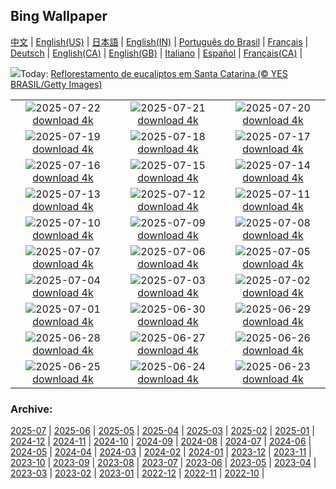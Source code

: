 ## Bing Wallpaper
[中文](README.md) |                     [English(US)](en-US.md) |                     [日本語](ja-JP.md) |                     [English(IN)](en-IN.md) |                     [Português do Brasil](pt-BR.md) |                     [Français](fr-FR.md) |                     [Deutsch](de-DE.md) |                     [English(CA)](en-CA.md) |                     [English(GB)](en-GB.md) |                     [Italiano](it-IT.md) |                     [Español](es-ES.md) |                     [Français(CA)](fr-CA.md) |                    

![](https://www.bing.com/th?id=OHR.EucaliptoSC_PT-BR8170247706_UHD.jpg&w=1000)Today: [Reflorestamento de eucaliptos em Santa Catarina (© YES BRASIL/Getty Images)](https://www.bing.com/th?id=OHR.EucaliptoSC_PT-BR8170247706_UHD.jpg)

|      |      |      |
| :----: | :----: | :----: |
|![](https://www.bing.com/th?id=OHR.AcroporaReef_PT-BR8456645465_UHD.jpg&pid=hp&w=384&h=216&rs=1&c=4)2025-07-22 [download 4k](https://www.bing.com/th?id=OHR.AcroporaReef_PT-BR8456645465_UHD.jpg)|![](https://www.bing.com/th?id=OHR.BigMoon_PT-BR8604757050_UHD.jpg&pid=hp&w=384&h=216&rs=1&c=4)2025-07-21 [download 4k](https://www.bing.com/th?id=OHR.BigMoon_PT-BR8604757050_UHD.jpg)|![](https://www.bing.com/th?id=OHR.NationalSoccerDay_PT-BR3956559362_UHD.jpg&pid=hp&w=384&h=216&rs=1&c=4)2025-07-20 [download 4k](https://www.bing.com/th?id=OHR.NationalSoccerDay_PT-BR3956559362_UHD.jpg)|
|![](https://www.bing.com/th?id=OHR.HappySunflower_PT-BR8599256131_UHD.jpg&pid=hp&w=384&h=216&rs=1&c=4)2025-07-19 [download 4k](https://www.bing.com/th?id=OHR.HappySunflower_PT-BR8599256131_UHD.jpg)|![](https://www.bing.com/th?id=OHR.FranceLavender_PT-BR8916363629_UHD.jpg&pid=hp&w=384&h=216&rs=1&c=4)2025-07-18 [download 4k](https://www.bing.com/th?id=OHR.FranceLavender_PT-BR8916363629_UHD.jpg)|![](https://www.bing.com/th?id=OHR.TemplePhilae_PT-BR9175730450_UHD.jpg&pid=hp&w=384&h=216&rs=1&c=4)2025-07-17 [download 4k](https://www.bing.com/th?id=OHR.TemplePhilae_PT-BR9175730450_UHD.jpg)|
|![](https://www.bing.com/th?id=OHR.PerseidsPine_PT-BR0914394834_UHD.jpg&pid=hp&w=384&h=216&rs=1&c=4)2025-07-16 [download 4k](https://www.bing.com/th?id=OHR.PerseidsPine_PT-BR0914394834_UHD.jpg)|![](https://www.bing.com/th?id=OHR.YoungShark_PT-BR8738658851_UHD.jpg&pid=hp&w=384&h=216&rs=1&c=4)2025-07-15 [download 4k](https://www.bing.com/th?id=OHR.YoungShark_PT-BR8738658851_UHD.jpg)|![](https://www.bing.com/th?id=OHR.BasaltColumns_PT-BR7052531189_UHD.jpg&pid=hp&w=384&h=216&rs=1&c=4)2025-07-14 [download 4k](https://www.bing.com/th?id=OHR.BasaltColumns_PT-BR7052531189_UHD.jpg)|
|![](https://www.bing.com/th?id=OHR.ThomsonGazelle_PT-BR6496352663_UHD.jpg&pid=hp&w=384&h=216&rs=1&c=4)2025-07-13 [download 4k](https://www.bing.com/th?id=OHR.ThomsonGazelle_PT-BR6496352663_UHD.jpg)|![](https://www.bing.com/th?id=OHR.TokyoSunrise_PT-BR5890009803_UHD.jpg&pid=hp&w=384&h=216&rs=1&c=4)2025-07-12 [download 4k](https://www.bing.com/th?id=OHR.TokyoSunrise_PT-BR5890009803_UHD.jpg)|![](https://www.bing.com/th?id=OHR.BahamaBlues_PT-BR4354630844_UHD.jpg&pid=hp&w=384&h=216&rs=1&c=4)2025-07-11 [download 4k](https://www.bing.com/th?id=OHR.BahamaBlues_PT-BR4354630844_UHD.jpg)|
|![](https://www.bing.com/th?id=OHR.ConstitucionStation_PT-BR4627636298_UHD.jpg&pid=hp&w=384&h=216&rs=1&c=4)2025-07-10 [download 4k](https://www.bing.com/th?id=OHR.ConstitucionStation_PT-BR4627636298_UHD.jpg)|![](https://www.bing.com/th?id=OHR.NationalScienceDay_PT-BR3314898058_UHD.jpg&pid=hp&w=384&h=216&rs=1&c=4)2025-07-09 [download 4k](https://www.bing.com/th?id=OHR.NationalScienceDay_PT-BR3314898058_UHD.jpg)|![](https://www.bing.com/th?id=OHR.ShetlandGannets_PT-BR6855447396_UHD.jpg&pid=hp&w=384&h=216&rs=1&c=4)2025-07-08 [download 4k](https://www.bing.com/th?id=OHR.ShetlandGannets_PT-BR6855447396_UHD.jpg)|
|![](https://www.bing.com/th?id=OHR.LuzTrainStation_PT-BR2740667890_UHD.jpg&pid=hp&w=384&h=216&rs=1&c=4)2025-07-07 [download 4k](https://www.bing.com/th?id=OHR.LuzTrainStation_PT-BR2740667890_UHD.jpg)|![](https://www.bing.com/th?id=OHR.TourCyclists_PT-BR7101662608_UHD.jpg&pid=hp&w=384&h=216&rs=1&c=4)2025-07-06 [download 4k](https://www.bing.com/th?id=OHR.TourCyclists_PT-BR7101662608_UHD.jpg)|![](https://www.bing.com/th?id=OHR.OroseiSardegna_PT-BR7332752018_UHD.jpg&pid=hp&w=384&h=216&rs=1&c=4)2025-07-05 [download 4k](https://www.bing.com/th?id=OHR.OroseiSardegna_PT-BR7332752018_UHD.jpg)|
|![](https://www.bing.com/th?id=OHR.RainbowRiver_PT-BR7721810301_UHD.jpg&pid=hp&w=384&h=216&rs=1&c=4)2025-07-04 [download 4k](https://www.bing.com/th?id=OHR.RainbowRiver_PT-BR7721810301_UHD.jpg)|![](https://www.bing.com/th?id=OHR.MaroonClownfish_PT-BR9242833832_UHD.jpg&pid=hp&w=384&h=216&rs=1&c=4)2025-07-03 [download 4k](https://www.bing.com/th?id=OHR.MaroonClownfish_PT-BR9242833832_UHD.jpg)|![](https://www.bing.com/th?id=OHR.CanadaDayFogo_PT-BR9552354869_UHD.jpg&pid=hp&w=384&h=216&rs=1&c=4)2025-07-02 [download 4k](https://www.bing.com/th?id=OHR.CanadaDayFogo_PT-BR9552354869_UHD.jpg)|
|![](https://www.bing.com/th?id=OHR.WolfeCrater_PT-BR9729187204_UHD.jpg&pid=hp&w=384&h=216&rs=1&c=4)2025-07-01 [download 4k](https://www.bing.com/th?id=OHR.WolfeCrater_PT-BR9729187204_UHD.jpg)|![](https://www.bing.com/th?id=OHR.BandaIsland_PT-BR1841651609_UHD.jpg&pid=hp&w=384&h=216&rs=1&c=4)2025-06-30 [download 4k](https://www.bing.com/th?id=OHR.BandaIsland_PT-BR1841651609_UHD.jpg)|![](https://www.bing.com/th?id=OHR.PrideParade_PT-BR2044753051_UHD.jpg&pid=hp&w=384&h=216&rs=1&c=4)2025-06-29 [download 4k](https://www.bing.com/th?id=OHR.PrideParade_PT-BR2044753051_UHD.jpg)|
|![](https://www.bing.com/th?id=OHR.SplendidFrog_PT-BR2454660849_UHD.jpg&pid=hp&w=384&h=216&rs=1&c=4)2025-06-28 [download 4k](https://www.bing.com/th?id=OHR.SplendidFrog_PT-BR2454660849_UHD.jpg)|![](https://www.bing.com/th?id=OHR.HorseheadRock_PT-BR5419648033_UHD.jpg&pid=hp&w=384&h=216&rs=1&c=4)2025-06-27 [download 4k](https://www.bing.com/th?id=OHR.HorseheadRock_PT-BR5419648033_UHD.jpg)|![](https://www.bing.com/th?id=OHR.GlastonburyScenic_PT-BR6042557726_UHD.jpg&pid=hp&w=384&h=216&rs=1&c=4)2025-06-26 [download 4k](https://www.bing.com/th?id=OHR.GlastonburyScenic_PT-BR6042557726_UHD.jpg)|
|![](https://www.bing.com/th?id=OHR.Araraquara_PT-BR8567454542_UHD.jpg&pid=hp&w=384&h=216&rs=1&c=4)2025-06-25 [download 4k](https://www.bing.com/th?id=OHR.Araraquara_PT-BR8567454542_UHD.jpg)|![](https://www.bing.com/th?id=OHR.DresdenElbe_PT-BR8840681682_UHD.jpg&pid=hp&w=384&h=216&rs=1&c=4)2025-06-24 [download 4k](https://www.bing.com/th?id=OHR.DresdenElbe_PT-BR8840681682_UHD.jpg)|![](https://www.bing.com/th?id=OHR.AmazonEcuador_PT-BR8954239087_UHD.jpg&pid=hp&w=384&h=216&rs=1&c=4)2025-06-23 [download 4k](https://www.bing.com/th?id=OHR.AmazonEcuador_PT-BR8954239087_UHD.jpg)|


### Archive:
[2025-07](archive/pt-BR/202507/README.md) | [2025-06](archive/pt-BR/202506/README.md) | [2025-05](archive/pt-BR/202505/README.md) | [2025-04](archive/pt-BR/202504/README.md) | [2025-03](archive/pt-BR/202503/README.md) | [2025-02](archive/pt-BR/202502/README.md) | [2025-01](archive/pt-BR/202501/README.md) | [2024-12](archive/pt-BR/202412/README.md) | [2024-11](archive/pt-BR/202411/README.md) | [2024-10](archive/pt-BR/202410/README.md) | [2024-09](archive/pt-BR/202409/README.md) | [2024-08](archive/pt-BR/202408/README.md) | [2024-07](archive/pt-BR/202407/README.md) | [2024-06](archive/pt-BR/202406/README.md) | [2024-05](archive/pt-BR/202405/README.md) | [2024-04](archive/pt-BR/202404/README.md) | [2024-03](archive/pt-BR/202403/README.md) | [2024-02](archive/pt-BR/202402/README.md) | [2024-01](archive/pt-BR/202401/README.md) | [2023-12](archive/pt-BR/202312/README.md) | [2023-11](archive/pt-BR/202311/README.md) | [2023-10](archive/pt-BR/202310/README.md) | [2023-09](archive/pt-BR/202309/README.md) | [2023-08](archive/pt-BR/202308/README.md) | [2023-07](archive/pt-BR/202307/README.md) | [2023-06](archive/pt-BR/202306/README.md) | [2023-05](archive/pt-BR/202305/README.md) | [2023-04](archive/pt-BR/202304/README.md) | [2023-03](archive/pt-BR/202303/README.md) | [2023-02](archive/pt-BR/202302/README.md) | [2023-01](archive/pt-BR/202301/README.md) | [2022-12](archive/pt-BR/202212/README.md) | [2022-11](archive/pt-BR/202211/README.md) | [2022-10](archive/pt-BR/202210/README.md) | 